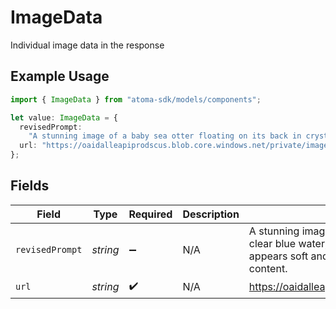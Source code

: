 # ImageData

Individual image data in the response

## Example Usage

```typescript
import { ImageData } from "atoma-sdk/models/components";

let value: ImageData = {
  revisedPrompt:
    "A stunning image of a baby sea otter floating on its back in crystal clear blue water, with gentle ripples surrounding it. The otter's fur appears soft and well-detailed, and its expression is peaceful and content.",
  url: "https://oaidalleapiprodscus.blob.core.windows.net/private/image.png",
};
```

## Fields

| Field                                                                                                                                                                                                                  | Type                                                                                                                                                                                                                   | Required                                                                                                                                                                                                               | Description                                                                                                                                                                                                            | Example                                                                                                                                                                                                                |
| ---------------------------------------------------------------------------------------------------------------------------------------------------------------------------------------------------------------------- | ---------------------------------------------------------------------------------------------------------------------------------------------------------------------------------------------------------------------- | ---------------------------------------------------------------------------------------------------------------------------------------------------------------------------------------------------------------------- | ---------------------------------------------------------------------------------------------------------------------------------------------------------------------------------------------------------------------- | ---------------------------------------------------------------------------------------------------------------------------------------------------------------------------------------------------------------------- |
| `revisedPrompt`                                                                                                                                                                                                        | *string*                                                                                                                                                                                                               | :heavy_minus_sign:                                                                                                                                                                                                     | N/A                                                                                                                                                                                                                    | A stunning image of a baby sea otter floating on its back in crystal clear blue water, with gentle ripples surrounding it. The otter's fur appears soft and well-detailed, and its expression is peaceful and content. |
| `url`                                                                                                                                                                                                                  | *string*                                                                                                                                                                                                               | :heavy_check_mark:                                                                                                                                                                                                     | N/A                                                                                                                                                                                                                    | https://oaidalleapiprodscus.blob.core.windows.net/private/image.png                                                                                                                                                    |